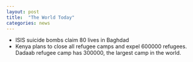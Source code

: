 ```yaml
---
layout: post
title:  "The World Today"
categories: news
---
```


* ISIS suicide bombs claim 80 lives in Baghdad
* Kenya plans to close all refugee camps and expel 600000 refugees. Dadaab refugee camp
  has 300000, the largest camp in the world.
